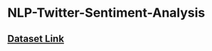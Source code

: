 # NLP-Twitter-Sentiment-Analysis

## [Dataset Link](https://drive.google.com/file/d/1d9FIFrCaVMPtVXI9EpQvCzU1sG1QlPzm/view?usp=drive_link)
